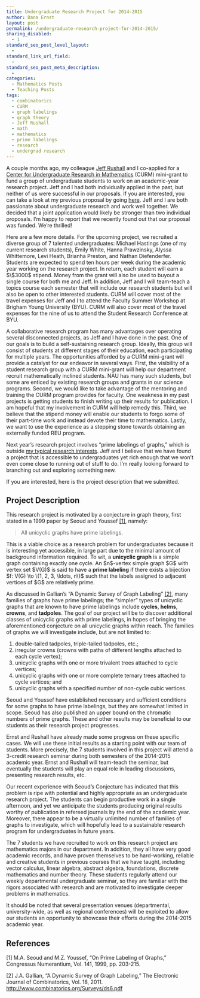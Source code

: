 ```yaml
---
title: Undergraduate Research Project for 2014-2015
author: Dana Ernst
layout: post
permalink: /undergraduate-research-project-for-2014-2015/
sharing_disabled:
  - 1
standard_seo_post_level_layout:
  - 
standard_link_url_field:
  - 
standard_seo_post_meta_description:
  - 
categories:
  - Mathematics Posts
  - Teaching Posts
tags:
  - combinatorics
  - CURM
  - graph labelings
  - graph theory
  - Jeff Rushall
  - math
  - mathematics
  - prime labelings
  - research
  - undergrad research
---
```

<div class="kcite-section" kcite-section-id="1176">
  <p>
    A couple months ago, my colleague <a href="https://nau.edu/CEFNS/NatSci/Math/Directory-Full-Time/Rushall-Jeff/">Jeff Rushall</a> and I co-applied for a <a href="http://curm.byu.edu">Center for Undergraduate Research in Mathematics</a> (CURM) mini-grant to fund a group of undergraduate students to work on an academic-year research project. Jeff and I had both individually applied in the past, but neither of us were successful in our proposals. If you are interested, you can take a look at my previous proposal by going <a href="https://github.com/dcernst/CURM2012-MiniGrant">here</a>. Jeff and I are both passionate about undergraduate research and work well together. We decided that a joint application would likely be stronger than two individual proposals. I&#8217;m happy to report that we recently found out that our proposal was funded. We&#8217;re thrilled!
  </p>
  
  <p>
    Here are a few more details. For the upcoming project, we recruited a diverse group of 7 talented undergraduates: Michael Hastings (one of my current research students), Emily White, Hanna Prawzinsky, Alyssa Whittemore, Levi Heath, Brianha Preston, and Nathan Diefenderfer. Students are expected to spend ten hours per week during the academic year working on the research project. In return, each student will earn a $\$3000$ stipend. Money from the grant will also be used to buyout a single course for both me and Jeff. In addition, Jeff and I will team-teach a topics course each semester that will include our research students but will also be open to other interested students. CURM will cover most of the travel expenses for Jeff and I to attend the Faculty Summer Workshop at Brigham Young University (BYU). CURM will also cover most of the travel expenses for the nine of us to attend the Student Research Conference at BYU.
  </p>
  
  <p>
    A collaborative research program has many advantages over operating several disconnected projects, as Jeff and I have done in the past. One of our goals is to build a self-sustaining research group. Ideally, this group will consist of students at different stages of their education, each participating for multiple years. The opportunities afforded by a CURM mini-grant will provide a catalyst for our endeavor in several ways. First, the visibility of a student research group with a CURM mini-grant will help our department recruit mathematically inclined students. NAU has many such students, but some are enticed by existing research groups and grants in our science programs. Second, we would like to take advantage of the mentoring and training the CURM program provides for faculty. One weakness in my past projects is getting students to finish writing up their results for publication. I am hopeful that my involvement in CURM will help remedy this. Third, we believe that the stipend money will enable our students to forgo some of their part-time work and instead devote their time to mathematics. Lastly, we want to use the experience as a stepping stone towards obtaining an externally funded REU program.
  </p>
  
  <p>
    Next year&#8217;s research project involves &#8220;prime labelings of graphs,&#8221; which is outside <a href="http://danaernst.com/scholarship/">my typical research interests</a>. Jeff and I believe that we have found a project that is accessible to undergraduates yet rich enough that we won&#8217;t even come close to running out of stuff to do. I&#8217;m really looking forward to branching out and exploring something new.
  </p>
  
  <p>
    If you are interested, here is the project description that we submitted.
  </p>
  
  <h2>
    Project Description
  </h2>
  
  <p>
    This research project is motivated by a conjecture in graph theory, first stated in a 1999 paper by Seoud and Youssef <a href="#bib1">[1]</a>, namely:
  </p>
  
  <blockquote>
    <p>
      All unicyclic graphs have prime labelings.
    </p>
  </blockquote>
  
  <p>
    This is a viable choice as a research problem for undergraduates because it is interesting yet accessible, in large part due to the minimal amount of background information required. To wit, a <strong>unicyclic graph</strong> is a simple graph containing exactly one cycle. An $n$-vertex simple graph $G$ with vertex set $V(G)$ is said to have a <strong>prime labeling</strong> if there exists a bijection $f: V(G) \to &#92;{1, 2, 3, \ldots, n&#92;}$ such that the labels assigned to adjacent vertices of $G$ are relatively prime.
  </p>
  
  <p>
    As discussed in Gallian&#8217;s &#8220;A Dynamic Survey of Graph Labeling&#8221; <a href="#bib2">[2]</a>, many families of graphs have prime labelings; the &#8220;simpler&#8221; types of unicyclic graphs that are known to have prime labelings include <strong>cycles</strong>, <strong>helms</strong>, <strong>crowns</strong>, and <strong>tadpoles</strong>. The goal of our project will be to discover additional classes of unicyclic graphs with prime labelings, in hopes of bringing the aforementioned conjecture on all unicyclic graphs within reach. The families of graphs we will investigate include, but are not limited to:
  </p>
  
  <ol>
    <li>
      double-tailed tadpoles, triple-tailed tadpoles, etc.;
    </li>
    <li>
      irregular crowns (crowns with paths of different lengths attached to each cycle vertex);
    </li>
    <li>
      unicyclic graphs with one or more trivalent trees attached to cycle vertices;
    </li>
    <li>
      unicyclic graphs with one or more complete ternary trees attached to cycle vertices; and
    </li>
    <li>
      unicyclic graphs with a specified number of non-cycle cubic vertices.
    </li>
  </ol>
  
  <p>
    Seoud and Youssef have established necessary and sufficient conditions for some graphs to have prime labelings, but they are somewhat limited in scope. Seoud has also published an upper bound on the chromatic numbers of prime graphs. These and other results may be beneficial to our students as their research project progresses.
  </p>
  
  <p>
    Ernst and Rushall have already made some progress on these specific cases. We will use these initial results as a starting point with our team of students. More precisely, the 7 students involved in this project will attend a 3-credit research seminar during both semesters of the 2014-2015 academic year. Ernst and Rushall will team-teach the seminar, but eventually the students will play an equal role in leading discussions, presenting research results, etc.
  </p>
  
  <p>
    Our recent experience with Seoud&#8217;s Conjecture has indicated that this problem is ripe with potential and highly appropriate as an undergraduate research project. The students can begin productive work in a single afternoon, and yet we anticipate the students producing original results worthy of publication in refereed journals by the end of the academic year. Moreover, there appear to be a virtually unlimited number of families of graphs to investigate, which will hopefully lead to a sustainable research program for undergraduates in future years.
  </p>
  
  <p>
    The 7 students we have recruited to work on this research project are mathematics majors in our department. In addition, they all have very good academic records, and have proven themselves to be hard-working, reliable and creative students in previous courses that we have taught, including vector calculus, linear algebra, abstract algebra, foundations, discrete mathematics and number theory. These students regularly attend our weekly departmental undergraduate seminar, so they are familiar with the rigors associated with research and are motivated to investigate deeper problems in mathematics.
  </p>
  
  <p>
    It should be noted that several presentation venues (departmental, university-wide, as well as regional conferences) will be exploited to allow our students an opportunity to showcase their efforts during the 2014-2015 academic year.
  </p>
  
  <h2>
    References
  </h2>
  
  <p>
    <a name="bib1"></a> [1] M.A. Seoud and M.Z. Youssef, &#8220;On Prime Labeling of Graphs,&#8221; Congressus Numerantium, Vol. 141, 1999, pp. 203-215.
  </p>
  
  <p>
    <a name="bib2"></a> [2] J.A. Gallian, &#8220;A Dynamic Survey of Graph Labeling,&#8221; The Electronic Journal of Combinatorics, Vol. 18, 2011. <a href="http://www.combinatorics.org/Surveys/ds6.pdf">http://www.combinatorics.org/Surveys/ds6.pdf</a>
  </p>
  
  <!-- kcite active, but no citations found -->
</div>

<!-- kcite-section 1176 -->